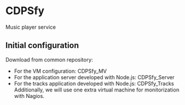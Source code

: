 # CDPSfy
Music player service

## Initial configuration
Download from common repository:
- For the VM configuration: CDPSfy_MV
- For the application server developed with Node.js: CDPSfy_Server
- For the tracks application developed with Node.js: CDPSfy_Tracks
Additionally, we will use one extra virtual machine for monitorization with Nagios.

